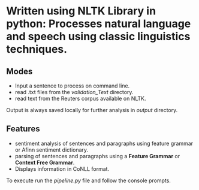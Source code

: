 # Written using NLTK Library in python: Processes natural language and speech using classic linguistics techniques. 

## Modes
* Input a sentence to process on command line.
* read .txt files from the _validation_Text_ directory.
* read text from the Reuters corpus available on NLTK.

Output is always saved locally for further analysis in _output_ directory.

## Features
* sentiment analysis of sentences and paragraphs using feature grammar or Afinn sentiment dictionary.
* parsing of sentences and paragraphs using a **Feature Grammar** or **Context Free Grammar**.
* Displays information in CoNLL format.

To execute run the _pipeline.py_ file and follow the console prompts.
